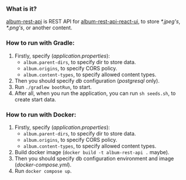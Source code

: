 ### What is it?

[album-rest-api](https://github.com/anotherandrey/album-rest-api) is REST API for [album-rest-api-react-ui](https://github.com/anotherandrey/album-rest-api-react-ui), to
store _*.jpeg's_, _*.png's_, or another content.

### How to run with Gradle:
1. Firstly, specify (*application.properties*):
   - `album.parent-dirs`, to specify dir to store data.
   - `album.origins`, to specify CORS policy.
   - `album.content-types`, to specify allowed content types.
2. Then you should specify *db* configuration (*postgresql* only).
3. Run `./gradlew bootRun`, to start.
4. After all, when you run the application, you can run `sh seeds.sh`, to create start data.

### How to run with Docker:
1. Firstly, specify (*application.properties*):
   - `album.parent-dirs`, to specify dir to store data.
   - `album.origins`, to specify CORS policy.
   - `album.content-types`, to specify allowed content types.
2. Build docker image (`docker build -t album-rest-api .` maybe).
3. Then you should specify db configuration environment and image (*docker-compose.yml*).
4. Run `docker compose up`.
